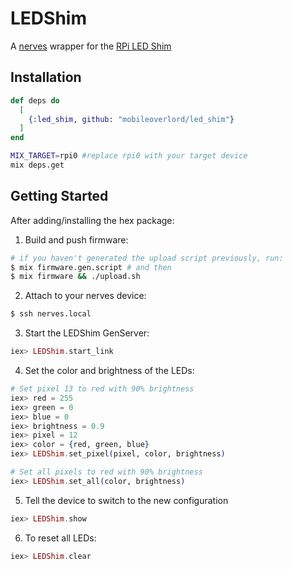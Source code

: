 # LEDShim

A [nerves](https://nerves-project.org) wrapper for the [RPi LED Shim](https://pinout.xyz/pinout/led_shim)

## Installation

```elixir
def deps do
  [
    {:led_shim, github: "mobileoverlord/led_shim"}
  ]
end
```

```sh
MIX_TARGET=rpi0 #replace rpi0 with your target device
mix deps.get
```

## Getting Started

After adding/installing the hex package:

1. Build and push firmware:

```sh
# if you haven't generated the upload script previously, run:
$ mix firmware.gen.script # and then
$ mix firmware && ./upload.sh
```

2. Attach to your nerves device:

```sh
$ ssh nerves.local
```

3. Start the LEDShim GenServer:

```elixir
iex> LEDShim.start_link
```

4. Set the color and brightness of the LEDs:

```elixir
# Set pixel 13 to red with 90% brightness
iex> red = 255
iex> green = 0
iex> blue = 0
iex> brightness = 0.9
iex> pixel = 12
iex> color = {red, green, blue}
iex> LEDShim.set_pixel(pixel, color, brightness)

# Set all pixels to red with 90% brightness
iex> LEDShim.set_all(color, brightness)
```

5. Tell the device to switch to the new configuration

```elixir
iex> LEDShim.show
```

6. To reset all LEDs:

```elixir
iex> LEDShim.clear
```